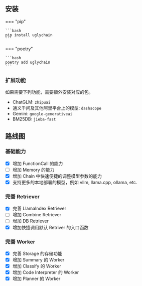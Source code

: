 ## 安装

=== "pip"

    ```bash
    pip install uglychain
    ```

=== "poetry"

    ```bash
    poetry add uglychain
    ```

### 扩展功能

如果需要下列功能，需要额外安装对应的包。

- ChatGLM: `zhipuai`
- 通义千问及其他阿里平台上的模型: `dashscope`
- Gemini: `google-generativeai`
- BM25DB: `jieba-fast`

## 路线图

### 基础能力

- [x] 增加 FunctionCall 的能力
- [ ] 增加 Memory 的能力
- [x] 增加 Chain 中快速便捷的调整模型参数的能力
- [x] 支持更多的本地部署的模型，例如 vllm, llama.cpp, ollama, etc.

### 完善 Retriever

- [x] 完善 LlamaIndex Retriever
- [ ] 增加 Combine Retriever
- [ ] 增加 DB Retriever
- [x] 增加快捷调用默认 Retriver 的入口函数

### 完善 Worker

- [x] 完善 Storage 的存储功能
- [x] 增加 Summary 的 Worker
- [x] 增加 Classify 的 Worker
- [x] 增加 Code Interpreter 的 Worker
- [x] 增加 Planner 的 Worker
